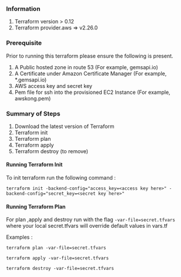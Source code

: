 ### Information
1. Terraform version > 0.12
2. Terraform provider.aws  => v2.26.0

### Prerequisite 
Prior to running this terraform please ensure the following is present.
1. A Public hosted zone in route 53 (For example, gemsapi.io)
2. A Certificate under Amazon Certificate Manager (For example, *.gemsapi.io)
3. AWS access key and secret key
4. Pem file for ssh into the provisioned EC2 Instance (For example, awskong.pem)

### Summary of Steps
1. Download the latest version of Terraform
2. Terraform init
3. Terraform plan
4. Terraform apply
5. Terraform destroy (to remove)

#### Running Terraform Init
To init terraform run the following command :

```
terraform init -backend-config="access_key=<access key here>" -backend-config="secret_key=<secret key here>"
```

#### Running Terraform Plan
For plan ,apply and destroy run with the flag ```-var-file=secret.tfvars``` where your local secret.tfvars will override default values in vars.tf

Examples :

```
terraform plan -var-file=secret.tfvars
```

```
terraform apply -var-file=secret.tfvars
````

```
terraform destroy -var-file=secret.tfvars
````
